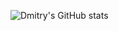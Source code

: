 ![Dmitry's GitHub stats](https://github-readme-stats.vercel.app/api?username=dimkagithub&show_icons=true&hide=contribs,prs&theme=vision-friendly-dark)
